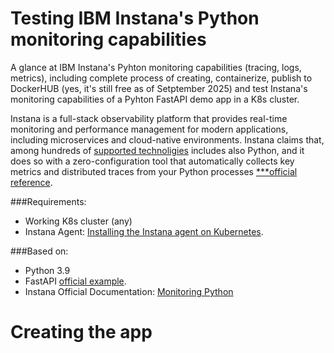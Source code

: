 # Testing IBM Instana's Python monitoring capabilities

A glance at IBM Instana's Pyhton monitoring capabilities (tracing, logs, metrics), including complete process of creating, containerize, publish to DockerHUB (yes, it's still free as of Setptember 2025) and test Instana's monitoring capabilities of a Pyhton FastAPI demo app in a K8s cluster.

Instana is a full-stack observability platform that provides real-time monitoring and performance management for modern applications, including microservices and cloud-native environments. 
Instana claims that, among hundreds of [supported technoligies](https://www.ibm.com/docs/en/instana-observability/latest?topic=configuring-monitoring-supported-technologies) includes also Python, and it does so with a zero-configuration tool that automatically collects key metrics and distributed traces from your Python processes [***official reference](https://www.ibm.com/docs/en/instana-observability/latest?topic=technologies-monitoring-python#usage).


###Requirements:
- Working K8s cluster (any)
- Instana Agent: [Installing the Instana agent on Kubernetes](https://www.ibm.com/docs/en/instana-observability/latest?topic=agents-installing-kubernetes).

###Based on: 
- Python 3.9
- FastAPI [official example](https://fastapi.tiangolo.com/#example).
- Instana Official Documentation: [Monitoring Python](https://www.ibm.com/docs/en/instana-observability/latest?topic=technologies-monitoring-python)

# Creating the app

